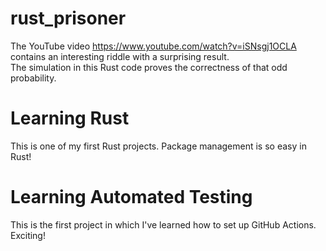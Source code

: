 # rust_prisoner
The YouTube video https://www.youtube.com/watch?v=iSNsgj1OCLA contains an interesting riddle with a surprising result.
\
The simulation in this Rust code proves the correctness of that odd probability.
# Learning Rust
This is one of my first Rust projects. Package management is so easy in Rust!
# Learning Automated Testing
This is the first project in which I've learned how to set up GitHub Actions. Exciting!
